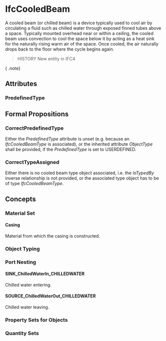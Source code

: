# IfcCooledBeam

A cooled beam (or chilled beam) is a device typically used to cool air by circulating a fluid such as chilled water through exposed finned tubes above a space. Typically mounted overhead near or within a ceiling, the cooled beam uses convection to cool the space below it by acting as a heat sink for the naturally rising warm air of the space. Once cooled, the air naturally drops back to the floor where the cycle begins again.<!-- end of definition -->

> HISTORY New entity in IFC4

{ .note}
>

## Attributes

### PredefinedType


## Formal Propositions

### CorrectPredefinedType
Either the _PredefinedType_ attribute is unset (e.g. because an _IfcCooledBeamType_ is associated), or the inherited attribute _ObjectType_ shall be provided, if the _PredefinedType_ is set to USERDEFINED.

### CorrectTypeAssigned
Either there is no cooled beam type object associated, i.e. the _IsTypedBy_ inverse relationship is not provided, or the associated type object has to be of type _IfcCooledBeamType_.

## Concepts

### Material Set



#### Casing

Material from which the casing is constructed.

### Object Typing



### Port Nesting



#### SINK_ChilledWaterIn_CHILLEDWATER

Chilled water entering.

#### SOURCE_ChilledWaterOut_CHILLEDWATER

Chilled water leaving.

### Property Sets for Objects



### Quantity Sets



